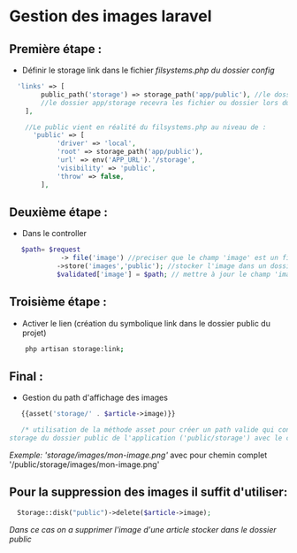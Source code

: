 # Gestion des images laravel

## Première étape :

-   Définir le storage link dans le fichier _filsystems.php du dossier config_

```php
  'links' => [
        public_path('storage') => storage_path('app/public'), //le dossier public situé dans le dossier storage/app/public sera lié  à un dossier storage qui sera créé  dans le dossier public de l'application
        //le dossier app/storage recevra les fichier ou dossier lors du upload des images.
    ],

    //Le public vient en réalité du filsystems.php au niveau de :
      'public' => [
            'driver' => 'local',
            'root' => storage_path('app/public'),
            'url' => env('APP_URL').'/storage',
            'visibility' => 'public',
            'throw' => false,
        ],

```

## Deuxième étape :

-   Dans le controller

```php
   $path= $request
             -> file('image') //preciser que le champ 'image' est un fichier
            ->store('images','public'); //stocker l'image dans un dossier 'images' dans le dossier public ('storage/app/public')
            $validated['image'] = $path; // mettre à jour le champ 'image'

```

## Troisième étape :

-   Activer le lien (création du symbolique link dans le dossier public du projet)

```bash
    php artisan storage:link;
```

## Final :

-   Gestion du path d'affichage des images

```php
   {{asset('storage/' . $article->image)}}

   /* utilisation de la méthode asset pour créer un path valide qui contient la concatenation du chemin vers le dossier 
storage du dossier public de l'application ('public/storage') avec le chemin du fichier venant de la base de donnée.*/
```

_Exemple: 'storage/images/mon-image.png'_ avec pour chemin complet '/public/storage/images/mon-image.png'



## Pour la suppression des images il suffit d'utiliser: 
```php
  Storage::disk("public")->delete($article->image);
```
*Dans ce cas on a supprimer l'image d'une article stocker dans le dossier public*
